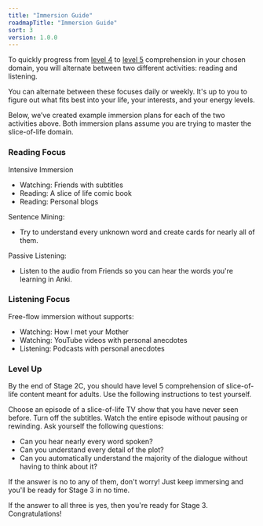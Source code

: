 ```yaml
---
title: "Immersion Guide"
roadmapTitle: "Immersion Guide"
sort: 3
version: 1.0.0
---
```


To quickly progress from [level 4][level-4] to [level 5][level-5] comprehension in your chosen domain, you will alternate between two different activities: reading and listening.

You can alternate between these focuses daily or weekly. It's up to you to figure out what fits best into your life, your interests, and your energy levels.

Below, we’ve created example immersion plans for each of the two activities above. Both immersion plans assume you are trying to master the slice-of-life domain.

### Reading Focus
Intensive Immersion
* Watching: Friends with subtitles
* Reading: A slice of life comic book
* Reading: Personal blogs

Sentence Mining:
* Try to understand every unknown word and create cards for nearly all of them.

Passive Listening:
* Listen to the audio from Friends so you can hear the words you're learning in Anki.

### Listening Focus
Free-flow immersion without supports:
* Watching: How I met your Mother
* Watching: YouTube videos with personal anecdotes
* Listening: Podcasts with personal anecdotes

### Level Up
By the end of Stage 2C, you should have level 5 comprehension of slice-of-life content meant for adults. Use the following instructions to test yourself.

Choose an episode of a slice-of-life TV show that you have never seen before. Turn off the subtitles. Watch the entire episode without pausing or rewinding. Ask yourself the following questions:
* Can you hear nearly every word spoken?
* Can you understand every detail of the plot?
* Can you automatically understand the majority of the dialogue without having to think about it?

If the answer is no to any of them, don't worry! Just keep immersing and you'll be ready for Stage 3 in no time.

If the answer to all three is yes, then you're ready for Stage 3. Congratulations!

[level-4]: /simplified/stage-2/a/measure-comprehension#Level-4-Story
[level-5]: /simplified/stage-2/a/measure-comprehension#Level-5-Comfortable
[roadmap]: /roadmap
